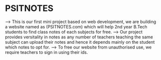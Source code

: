 # PSITNOTES
--> This is our first mini project based on web development, we are building a website named as (PSITNOTES.com) which will help 2nd year B.Tech students to find class notes of each subjects for free. 
--> Our project provides versitality in notes as any number of teachers teaching the same subject can upload their notes and hence it depends mainly on the student which notes to opt for.
--> To free our website from unauthorised use, we require teachers to sign in using their ids.
